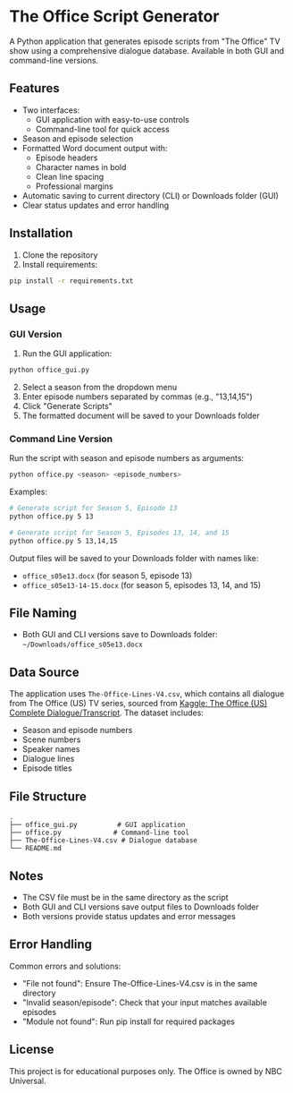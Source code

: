 # The Office Script Generator

A Python application that generates episode scripts from "The Office" TV show using a comprehensive dialogue database. Available in both GUI and command-line versions.

## Features

- Two interfaces:
  - GUI application with easy-to-use controls
  - Command-line tool for quick access
- Season and episode selection
- Formatted Word document output with:
  - Episode headers
  - Character names in bold
  - Clean line spacing
  - Professional margins
- Automatic saving to current directory (CLI) or Downloads folder (GUI)
- Clear status updates and error handling


## Installation

1. Clone the repository
2. Install requirements:
```bash
pip install -r requirements.txt
```

## Usage

### GUI Version

1. Run the GUI application:
```bash
python office_gui.py
```

2. Select a season from the dropdown menu
3. Enter episode numbers separated by commas (e.g., "13,14,15")
4. Click "Generate Scripts"
5. The formatted document will be saved to your Downloads folder

### Command Line Version

Run the script with season and episode numbers as arguments:
```bash
python office.py <season> <episode_numbers>
```

Examples:
```bash
# Generate script for Season 5, Episode 13
python office.py 5 13

# Generate script for Season 5, Episodes 13, 14, and 15
python office.py 5 13,14,15
```

Output files will be saved to your Downloads folder with names like:
- `office_s05e13.docx` (for season 5, episode 13)
- `office_s05e13-14-15.docx` (for season 5, episodes 13, 14, and 15)

## File Naming

- Both GUI and CLI versions save to Downloads folder: `~/Downloads/office_s05e13.docx`

## Data Source

The application uses `The-Office-Lines-V4.csv`, which contains all dialogue from The Office (US) TV series, sourced from [Kaggle: The Office (US) Complete Dialogue/Transcript](https://www.kaggle.com/datasets/nasirkhalid24/the-office-us-complete-dialoguetranscript). The dataset includes:
- Season and episode numbers
- Scene numbers
- Speaker names
- Dialogue lines
- Episode titles

## File Structure

```
.
├── office_gui.py          # GUI application
├── office.py             # Command-line tool
├── The-Office-Lines-V4.csv # Dialogue database
└── README.md
```

## Notes

- The CSV file must be in the same directory as the script
- Both GUI and CLI versions save output files to Downloads folder
- Both versions provide status updates and error messages

## Error Handling

Common errors and solutions:
- "File not found": Ensure The-Office-Lines-V4.csv is in the same directory
- "Invalid season/episode": Check that your input matches available episodes
- "Module not found": Run pip install for required packages

## License

This project is for educational purposes only. The Office is owned by NBC Universal.
```